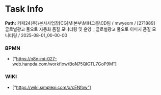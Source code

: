 # Task Info

**Path:** 카페24(주)\본사사업장\[CG]MI본부\MIH그룹\CD팀 / mwyeom / [271889] 글로벌광고 풀오토 자동화 품질 모니터링 및 운영 _ 글로벌광고 풀오토 이미지 품질 모니터링 / 2025-08-01_00-00-00

### BPMN
- ["https://n8n-mi-027-web.hanpda.com/workflow/BoN75QIGTL7GoP9M"]

### WIKI
- ["https://wiki.simplexi.com/x/cENfow"]

